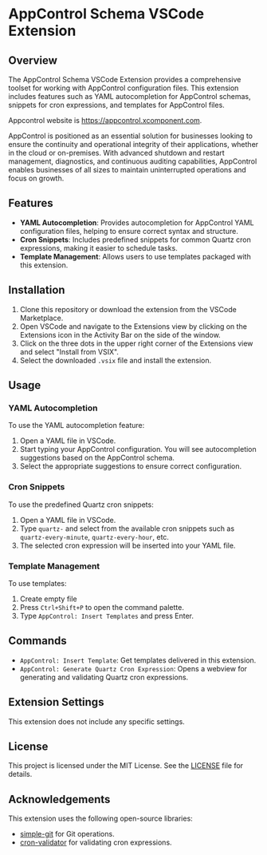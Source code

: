 # AppControl Schema VSCode Extension

## Overview

The AppControl Schema VSCode Extension provides a comprehensive toolset for working with AppControl configuration files. This extension includes features such as YAML autocompletion for AppControl schemas, snippets for cron expressions, and templates for AppControl files.

Appcontrol website is https://appcontrol.xcomponent.com. 

AppControl is positioned as an essential solution for businesses looking to ensure the continuity and operational integrity of their applications, whether in the cloud or on-premises. With advanced shutdown and restart management, diagnostics, and continuous auditing capabilities, AppControl enables businesses of all sizes to maintain uninterrupted operations and focus on growth.


## Features

- **YAML Autocompletion**: Provides autocompletion for AppControl YAML configuration files, helping to ensure correct syntax and structure.
- **Cron Snippets**: Includes predefined snippets for common Quartz cron expressions, making it easier to schedule tasks.
- **Template Management**: Allows users to use templates packaged with this extension.

## Installation

1. Clone this repository or download the extension from the VSCode Marketplace.
2. Open VSCode and navigate to the Extensions view by clicking on the Extensions icon in the Activity Bar on the side of the window.
3. Click on the three dots in the upper right corner of the Extensions view and select "Install from VSIX".
4. Select the downloaded `.vsix` file and install the extension.

## Usage

### YAML Autocompletion

To use the YAML autocompletion feature:

1. Open a YAML file in VSCode.
2. Start typing your AppControl configuration. You will see autocompletion suggestions based on the AppControl schema.
3. Select the appropriate suggestions to ensure correct configuration.

### Cron Snippets

To use the predefined Quartz cron snippets:

1. Open a YAML file in VSCode.
2. Type `quartz-` and select from the available cron snippets such as `quartz-every-minute`, `quartz-every-hour`, etc.
3. The selected cron expression will be inserted into your YAML file.

### Template Management

To use templates:

1. Create empty file
2. Press `Ctrl+Shift+P` to open the command palette.
2. Type `AppControl: Insert Templates` and press Enter.

## Commands

- `AppControl: Insert Template`: Get templates delivered in this extension.
- `AppControl: Generate Quartz Cron Expression`: Opens a webview for generating and validating Quartz cron expressions.

## Extension Settings

This extension does not include any specific settings.


## License

This project is licensed under the MIT License. See the [LICENSE](LICENSE) file for details.

## Acknowledgements

This extension uses the following open-source libraries:
- [simple-git](https://github.com/steveukx/git-js) for Git operations.
- [cron-validator](https://github.com/kelektiv/node-cron) for validating cron expressions.

